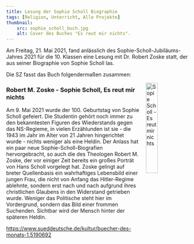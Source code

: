 ```yaml
---
title: Lesung der Sophie Scholl Biographie
tags: [Religion, Unterricht, Alle Projekte]
thumbnail: 
    src: sophie_scholl_buch.jpg
    alt: Cover des Buches "Es reut mir nichts".
---
```

<p>Am Freitag, 21. Mai 2021, fand anlässlich des Sophie-Scholl-Jubiläums-Jahres 2021 für die 10. Klassen eine Lesung mit Dr. Robert Zoske statt, der aus seiner Biographie von Sophie Scholl las.</p>
<p>Die SZ fasst das Buch folgendermaßen zusammen:</p>
<img src="/images/sophie_scholl_buch.jpg" alt="Sopie Scholl - Es reut mir nichts" style="float: right; margin-left: 15px; width: 25%; margin-bottom: 15px"></img>
<h3>Robert M. Zoske - Sophie Scholl, Es reut mir nichts</h3>
<p>Am 9. Mai 2021 wurde der 100. Geburtstag von Sophie Scholl gefeiert. Die Studentin gehört noch immer zu den bekanntesten Figuren des Wiederstands gegen das NS-Regieme, in vielen Erzählunden ist sie - die 1943 im Jahr im Alter von 21 Jahren hingerichtet wurde - nichts weniger als eine Heldin. Der Anlass hat ein paar neue Sophie-Scholl-Biografien hervorgebracht, so auch die des Theologen Robert M. Zoske, der vor einiger Zeit bereits ein großes Porträt von Hans Scholl vorgelegt hat. Zoske gelingt auf breter Quellenbasis ein wahrhaftiges Lebensbild einer jungen Frau, die nicht von Anfang das Hitler-Regime ablehnte, sondern erst nach und nach aufgrund ihres christlichen Glaubens in den Widerstand getrieben wurde. Weniger das Politische steht hier im Vordergrund, sondern das Bild einer frommen Suchenden. Sichtbar wird der Mensch hinter der späteren Heldin.</p>
<a href="https://www.sueddeutsche.de/kultur/buecher-des-monats-1.5190692">https://www.sueddeutsche.de/kultur/buecher-des-monats-1.5190692</a>